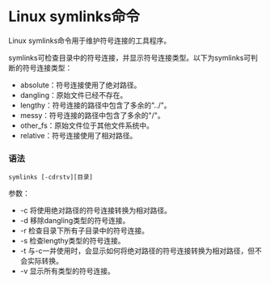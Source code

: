 # Linux symlinks命令

Linux symlinks命令用于维护符号连接的工具程序。

symlinks可检查目录中的符号连接，并显示符号连接类型。以下为symlinks可判断的符号连接类型：

- absolute：符号连接使用了绝对路径。
- dangling：原始文件已经不存在。
- lengthy：符号连接的路径中包含了多余的"../"。
- messy：符号连接的路径中包含了多余的"/"。
- other_fs：原始文件位于其他文件系统中。
- relative：符号连接使用了相对路径。

### 语法

    symlinks [-cdrstv][目录]

参数：

- -c   将使用绝对路径的符号连接转换为相对路径。
- -d   移除dangling类型的符号连接。
- -r   检查目录下所有子目录中的符号连接。
- -s   检查lengthy类型的符号连接。
- -t   与-c一并使用时，会显示如何将绝对路径的符号连接转换为相对路径，但不会实际转换。
- -v   显示所有类型的符号连接。